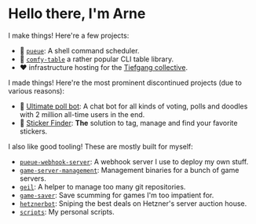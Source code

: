# Hello there, I'm Arne

I make things! Here're a few projects:

- 🌠 [`pueue`](https://github.com/Nukesor/pueue): A shell command scheduler.
- 🔶 [`comfy-table`](https://github.com/Nukesor/comfy-table) a rather popular CLI table library.
- ❤️ infrastructure hosting for the [Tiefgang collective](https://github.com/Tiefgang).

I made things! Here're the most prominent discontinued projects (due to various reasons):

- 🤖 [Ultimate poll bot](https://github.com/Nukesor/ultimate-poll-bot): A chat bot for all kinds of voting, polls and doodles with 2 million all-time users in the end.
- 🤖 [Sticker Finder](https://github.com/Nukesor/sticker-finder): **The** solution to tag, manage and find your favorite stickers.

I also like good tooling! These are mostly built for myself:

- [`pueue-webhook-server`](https://github.com/Nukesor/pueue-webhook-server): A webhook server I use to deploy my own stuff.
- [`game-server-management`](https://github.com/Nukesor/game-server-management): Management binaries for a bunch of game servers.
- [`geil`](https://github.com/Nukesor/geil): A helper to manage too many git repositories.
- [`game-saver`](https://github.com/Nukesor/game-saver): Save scumming for games I'm too impatient for.
- [`hetznerbot`](https://github.com/Nukesor/hetznerbot): Sniping the best deals on Hetzner's server auction house.
- [`scripts`](https://github.com/Nukesor/scripts): My personal scripts.
